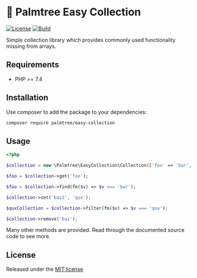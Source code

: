 # :palm_tree: Palmtree Easy Collection

[![License](http://img.shields.io/packagist/l/palmtree/easy-collection.svg)](LICENSE)
[![Build](https://img.shields.io/github/workflow/status/palmtreephp/easy-collection/Build.svg)](https://github.com/palmtreephp/easy-collection/actions/workflows/build.yml)

Simple collection library which provides commonly used functionality missing from arrays.

## Requirements
* PHP >= 7.4

## Installation

Use composer to add the package to your dependencies:
```bash
composer require palmtree/easy-collection
```

## Usage

```php
<?php

$collection = new \Palmtree\EasyCollection\Collection(['foo' => 'bar', 'baz' => 'qux']);

$foo = $collection->get('foo');

$foo = $collection->find(fn($v) => $v === 'bar');

$collection->set('baz2', 'qux');

$quxCollection = $collection->filter(fn($v) => $v === 'qux');

$collection->remove('baz');
```

Many other methods are provided. Read through the documented source code to see more.

## License

Released under the [MIT license](LICENSE)
